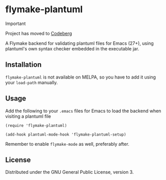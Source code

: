 # flymake-plantuml

> [!IMPORTANT]
> Project has moved to [Codeberg](https://codeberg.org/shaohme/flymake-plantuml)

A Flymake backend for validating plantuml files for Emacs (27+), using
plantuml's own syntax checker embedded in the executable jar.

## Installation

`flymake-plantuml` is not available on MELPA, so you have to add
it using your `load-path` manually.

## Usage

Add the following to your `.emacs` files for Emacs to load the backend
when visiting a plantuml file

```elisp
(require 'flymake-plantuml)

(add-hook plantuml-mode-hook 'flymake-plantuml-setup)
```

Remember to enable `flymake-mode` as well, preferably after.

## License

Distributed under the GNU General Public License, version 3.

